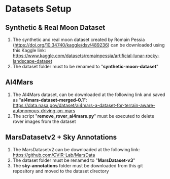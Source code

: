 # Datasets Setup

## Synthetic & Real Moon Dataset
  1) The synthetic and real moon dataset created by Romain Pessia (https://doi.org/10.34740/kaggle/dsv/489236) can be downloaded using this Kaggle link: https://www.kaggle.com/datasets/romainpessia/artificial-lunar-rocky-landscape-dataset
  2) The dataset folder must to be renamed to "**synthetic-moon-dataset**"

## AI4Mars
  1) The AI4Mars dataset, can be downloaded at the following link and saved as "**ai4mars-dataset-merged-0.1**": https://data.nasa.gov/dataset/ai4mars-a-dataset-for-terrain-aware-autonomous-driving-on-mars
  2) The script "**remove_rover_ai4mars.py**" must be executed to delete rover images from the dataset
 
## MarsDatasetv2 + Sky Annotations
  1) The MarsDatasetv2 can be downloaded at the following link: https://github.com/CVIR-Lab/MarsData
  2) The dataset folder must be renamed to "**MarsDataset-v3**"
  3) The **sky-annotations** folder must be downloaded from this git repository and moved to the dataset directory
